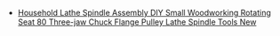 - [Household Lathe Spindle Assembly DIY Small Woodworking Rotating Seat 80 Three-jaw Chuck Flange Pulley Lathe Spindle Tools New](https://www.aliexpress.us/item/3256807881155127.html)
